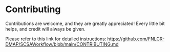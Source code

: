 # Contributing

Contributions are welcome, and they are greatly appreciated! Every little bit helps, and credit will always be given.

Please refer to this link for detailed instructions: https://github.com/FNLCR-DMAP/SCSAWorkflow/blob/main/CONTRIBUTING.md
